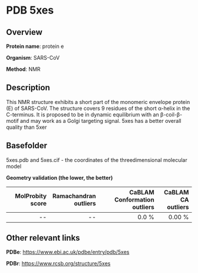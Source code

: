 # PDB 5xes

## Overview

**Protein name**: protein e

**Organism**: SARS-CoV

**Method**: NMR

## Description

This NMR structure exhibits a short part of the monomeric envelope protein (E) of SARS-CoV. The structure covers 9 residues of the short α-helix in the C-terminus. It  is proposed to be in dynamic equilibrium with an β-coil-β-motif and may work as a Golgi targeting signal.  5xes has a better overall quality than 5xer

## Basefolder

5xes.pdb and 5xes.cif - the coordinates of the threedimensional molecular model




**Geometry validation (the lower, the better)**

|   |**MolProbity<br>score**| **Ramachandran<br>outliers** | **CaBLAM<br>Conformation outliers** | **CaBLAM<br>CA outliers** |
|---|-------------:|----------------:|----------------:|----------------:|
||--|--|0.0 %|0.00 %|


## Other relevant links 
**PDBe**:  https://www.ebi.ac.uk/pdbe/entry/pdb/5xes
 
**PDBr**: https://www.rcsb.org/structure/5xes 
